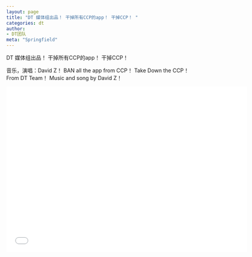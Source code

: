 ```yaml
---
layout: page
title: "DT 媒体组出品！ 干掉所有CCP的app！ 干掉CCP！ "
categories: dt
author:
- DT团队
meta: "Springfield"
---
```


DT 媒体组出品！ 干掉所有CCP的app！ 干掉CCP！ 

音乐，演唱：David Z！ BAN all the app from CCP！ Take Down the CCP！ From DT Team！ Music and song by David Z！

<center>
<iframe width="640" height="440" src="../../../../video/dt/BAN_ZZ_compressed.mp4" frameborder="0" allow="accelerometer; autoplay; encrypted-media; gyroscope; picture-in-picture" allowfullscreen></iframe>
</center>
